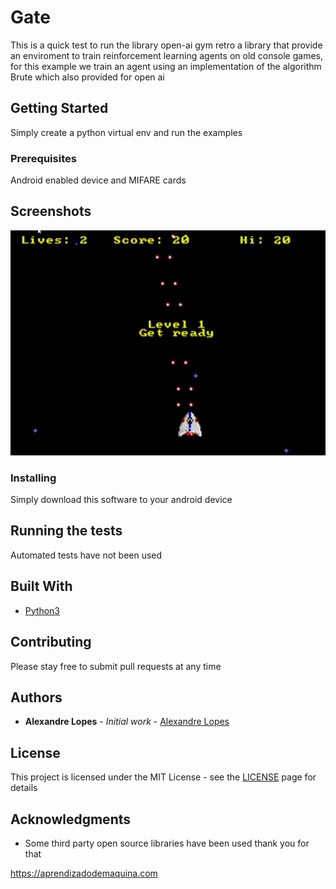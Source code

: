 # Gate

This is a quick test to run the library open-ai gym retro a library that provide an enviroment to train reinforcement learning agents on old console games, for this example we train an agent using an implementation of the algorithm Brute which also provided for open ai

## Getting Started

Simply create a python virtual env and run the examples

### Prerequisites

Android enabled device and MIFARE cards

## Screenshots

![screen image](demo.gif)

### Installing

Simply download this software to your android device

## Running the tests

Automated tests have not been used 

## Built With

* [Python3](https://www.python.org/)

## Contributing

Please stay free to submit pull requests at any time

## Authors

* **Alexandre Lopes** - *Initial work* - [Alexandre Lopes](http://alexandre-lopes.com)

## License

This project is licensed under the MIT License - see the [LICENSE](https://en.wikipedia.org/wiki/MIT_License) page for details

## Acknowledgments

* Some third party open source libraries have been used thank you for that


https://aprendizadodemaquina.com


